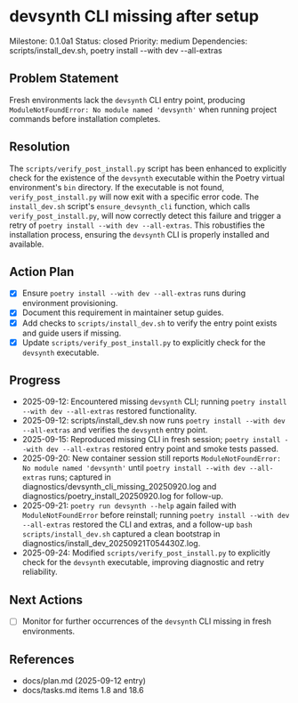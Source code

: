 # devsynth CLI missing after setup
Milestone: 0.1.0a1
Status: closed
Priority: medium
Dependencies: scripts/install_dev.sh, poetry install --with dev --all-extras

## Problem Statement
Fresh environments lack the `devsynth` CLI entry point, producing `ModuleNotFoundError: No module named 'devsynth'` when running project commands before installation completes.

## Resolution
The `scripts/verify_post_install.py` script has been enhanced to explicitly check for the existence of the `devsynth` executable within the Poetry virtual environment's `bin` directory. If the executable is not found, `verify_post_install.py` will now exit with a specific error code. The `install_dev.sh` script's `ensure_devsynth_cli` function, which calls `verify_post_install.py`, will now correctly detect this failure and trigger a retry of `poetry install --with dev --all-extras`. This robustifies the installation process, ensuring the `devsynth` CLI is properly installed and available.

## Action Plan
- [x] Ensure `poetry install --with dev --all-extras` runs during environment provisioning.
- [x] Document this requirement in maintainer setup guides.
- [x] Add checks to `scripts/install_dev.sh` to verify the entry point exists and guide users if missing.
- [x] Update `scripts/verify_post_install.py` to explicitly check for the `devsynth` executable.

## Progress
- 2025-09-12: Encountered missing `devsynth` CLI; running `poetry install --with dev --all-extras` restored functionality.
- 2025-09-12: scripts/install_dev.sh now runs `poetry install --with dev --all-extras` and verifies the `devsynth` entry point.
- 2025-09-15: Reproduced missing CLI in fresh session; `poetry install --with dev --all-extras` restored entry point and smoke tests passed.
- 2025-09-20: New container session still reports `ModuleNotFoundError: No module named 'devsynth'` until `poetry install --with dev --all-extras` runs; captured in diagnostics/devsynth_cli_missing_20250920.log and diagnostics/poetry_install_20250920.log for follow-up.
- 2025-09-21: `poetry run devsynth --help` again failed with `ModuleNotFoundError` before reinstall; running `poetry install --with dev --all-extras` restored the CLI and extras, and a follow-up `bash scripts/install_dev.sh` captured a clean bootstrap in diagnostics/install_dev_20250921T054430Z.log.
- 2025-09-24: Modified `scripts/verify_post_install.py` to explicitly check for the `devsynth` executable, improving diagnostic and retry reliability.

## Next Actions
- [ ] Monitor for further occurrences of the `devsynth` CLI missing in fresh environments.

## References
- docs/plan.md (2025-09-12 entry)
- docs/tasks.md items 1.8 and 18.6